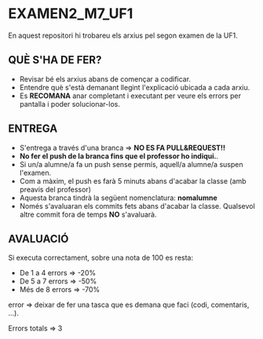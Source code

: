 # EXAMEN2_M7_UF1
En aquest repositori hi trobareu els arxius pel segon examen de la UF1.

## QUÈ S'HA DE FER?
 - Revisar bé els arxius abans de començar a codificar.
 - Entendre què s'està demanant llegint l'explicació ubicada a cada arxiu.
 - Es **RECOMANA** anar completant i executant per veure els errors per pantalla i poder solucionar-los.

 ## ENTREGA 
  - S'entrega a través d'una branca => **NO ES FA PULL&REQUEST!!**
  - **No fer el push de la branca fins que el professor ho indiqui.**.
  - Si un/a alumne/a fa un push sense permís, aquell/a alumne/a suspen l'examen.
  - Com a màxim, el push es farà 5 minuts abans d'acabar la classe (amb preavis del professor)
  - Aquesta branca tindrà la següent nomenclatura: **nomalumne**
  - Només s'avaluaran els commits fets abans d'acabar la classe. Qualsevol altre commit fora de temps **NO** s'avaluarà.

## AVALUACIÓ
Si executa correctament, sobre una nota de 100 es resta:
 - De 1 a 4 errors => -20%
 - De 5 a 7 errors => -50%
 - Més de 8 errors => -70%

error => deixar de fer una tasca que es demana que faci (codi, comentaris, ...).


 Errors totals => 3
